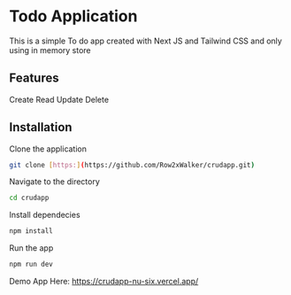 # Todo Application
This is a simple To do app created with Next JS and Tailwind CSS and only using in memory store

## Features
Create
Read
Update
Delete

## Installation
Clone the application
```bash
git clone [https:](https://github.com/Row2xWalker/crudapp.git)
```
Navigate to the directory
```bash
cd crudapp
```
Install dependecies
```bash
npm install
```
Run the app
```bash
npm run dev
```

Demo App Here: https://crudapp-nu-six.vercel.app/
